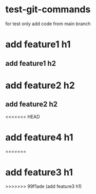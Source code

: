 # test-git-commands
for test only
add code from main branch
<h1>add feature1 h1</h1>
<h2> add feature1 h2</h2>
<h1>add feature2 h2</h1>
<h2>add feature2 h2</h2>
<<<<<<< HEAD
<h1>add feature4 h1</h1>
=======
<h1>add feature3 h1</h1>
>>>>>>> 99f1ade (add feature3 h1)
